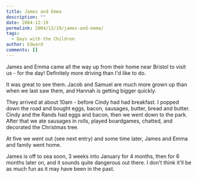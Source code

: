 ```yaml
---
title: James and Emma
description: ""
date: 2004-12-19
permalink: 2004/12/19/james-and-emma/
tags:
  - Days with the Children
author: Edward
comments: []
---
```


James and Emma came all the way up from their home near Bristol to visit
us - for the day! Definitely more driving than I\'d like to do.

It was great to see them. Jacob and Samuel are much more grown up than
when we last saw them, and Hannah is getting bigger quickly.

They arrived at about 10am - before Cindy had had breakfast. I popped
down the road and bought eggs, bacon, sausages, butter, bread and
butter. Cindy and the Rands had eggs and bacon, then we went down to the
park. After that we ate sausages in rolls, played boardgames, chatted,
and decorated the Christmas tree.

At five we went out (see next entry) and some time later, James and Emma
and family went home.

James is off to sea soon, 3 weeks into January for 4 months, then for 6
months later on, and it sounds quite dangerous out there. I don\'t think
it\'ll be as much fun as it may have been in the past.

